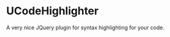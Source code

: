 UCodeHighlighter
================

A very nice JQuery plugin for syntax highlighting for your code.
